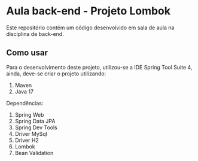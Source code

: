 # Aula back-end - Projeto Lombok

Este repositório contém um código desenvolvido em sala de aula na disciplina de back-end.

## Como usar

Para o desenvolvimento deste projeto, utilizou-se a IDE Spring Tool Suite 4, ainda, deve-se criar o projeto utilizando:

1. Maven
2. Java 17

Dependências:
1. Spring Web
2. Spring Data JPA
3. Spring Dev Tools
4. Driver MySql
5. Driver H2
6. Lombok
7. Bean Validation
   

